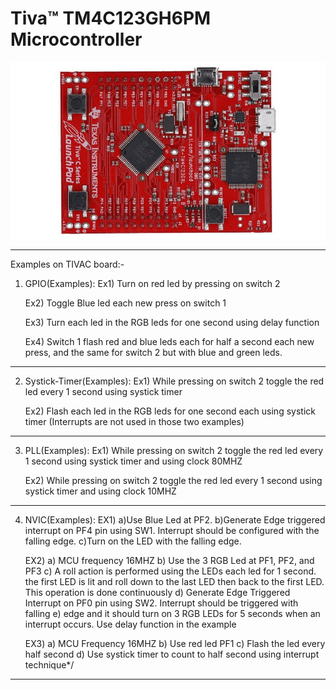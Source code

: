 # Tiva™ TM4C123GH6PM Microcontroller
![alt text](texas-launchpad-evolution-kit.jpg)
__________________________________________________________________________________
Examples on TIVAC board:-

1)  GPIO(Examples):
     Ex1) Turn on red led by pressing on switch 2

     Ex2) Toggle Blue led each new press on switch 1

     Ex3) Turn each led in the RGB leds for one second using delay function

     Ex4) Switch 1 flash red and blue leds each for half a second each new press, and the same
     for switch 2 but with blue and green leds.
_________________________________________________________________________________________________________________
2)  Systick-Timer(Examples):
     Ex1) While pressing on switch 2 toggle the red led every 1 second using systick timer

     Ex2) Flash each led in the RGB leds for one second each using systick timer
     (Interrupts are not used in those two examples)
_________________________________________________________________________________________________________________
3)  PLL(Examples):
     Ex1) While pressing on switch 2 toggle the red led every 1 second using systick timer and using clock 80MHZ

     Ex2) While pressing on switch 2 toggle the red led every 1 second using systick timer and using clock 10MHZ
_________________________________________________________________________________________________________________
4) NVIC(Examples):
     EX1) a)Use Blue Led at PF2.
          b)Generate Edge triggered interrupt on PF4 pin using SW1. Interrupt should be configured with the falling edge.
          c)Turn on the LED with the falling edge.

     EX2) a) MCU frequency 16MHZ
          b) Use the 3 RGB Led at PF1, PF2, and PF3
          c) A roll action is performed using the LEDs each led for 1 second. the first LED is lit and roll down to the last LED then back to the first LED. This operation is done continuously
          d) Generate Edge Triggered Interrupt on PF0 pin using SW2. Interrupt should be triggered with falling
          e) edge and it should turn on 3 RGB LEDs for 5 seconds when an interrupt occurs. Use delay function in the example

     EX3) a)   MCU Frequency 16MHZ
          b)   Use red led PF1
          c)   Flash the led every half second
          d)   Use systick timer to count to half second using interrupt technique*/
_________________________________________________________________________________________________________________